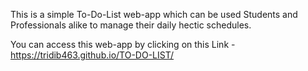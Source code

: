 This is a simple To-Do-List web-app which can be used Students and Professionals alike to manage their daily hectic schedules.

You can access this web-app by clicking on this Link - https://tridib463.github.io/TO-DO-LIST/
